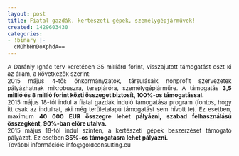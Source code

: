 ```yaml
---
layout: post
title: Fiatal gazdák, kertészeti gépek, személygépjárművek!
created: 1429603430
categories:
- !binary |-
  cMOhbHnDoXphdA==
---
```

<p style="text-align: justify;"><span style="font-size: small;">A Darániy Ignác terv keretében 35 milliárd forint, visszajutott támogatást oszt ki az állam, a következők szerint:<!--break--></span><br><span style="font-size: small;"> 2015 május 4-től: önkormányzatok, társulásaik nonprofit szervezetek pályázhatnak mikrobuszra, terepjáróra, személygépjárműre. A támogatás <strong>3,5 millió és 8 millió forint közti összeget biztosít, 100%-os támogatással.</strong></span><br><span style="font-size: small;"> 2015 május 18-tól indul a fiatal gazdák induló támogatása program (fontos, hogy itt csak az indulhat, aki még te<span class="text_exposed_show">rületalapú támogatást sem hívott le). Ez esetben, maximum <strong>40 000 EUR összegre lehet pályázni, szabad felhasználású összegként, 90%-ban előre utalva.</strong><br> 2015 május 18-tól indul szintén, a kertészeti gépek beszerzését támogató pályázat. Ez esetben<strong> 35%-os támogatásra lehet pályázni.</strong><br> További információk: info@goldconsulting.eu</span></span></p>
